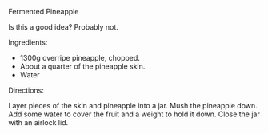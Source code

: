 Fermented Pineapple

Is this a good idea?  Probably not.

Ingredients:

- 1300g overripe pineapple, chopped.
- About a quarter of the pineapple skin.
- Water

Directions:

Layer pieces of the skin and pineapple into a jar.  Mush the pineapple down.  Add some water to cover the fruit and a weight to hold it down.  Close the jar with an airlock lid.
